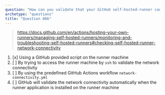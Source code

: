 ```yaml
---
question: "How can you validate that your GitHub self-hosted-runner can access all required GitHub services?"
archetype: "questions"
title: "Question 066"
---
```


> https://docs.github.com/en/actions/hosting-your-own-runners/managing-self-hosted-runners/monitoring-and-troubleshooting-self-hosted-runners#checking-self-hosted-runner-network-connectivity
1. [x] Using a GitHub provided script on the runner machine
1. [ ] By trying to access the runner machine by `ssh` to validate the network connectivity
1. [ ] By using the predefined GitHub Actions workflow `network-connectivity.yml`
1. [ ] GitHub will validate the network connectivity automatically when the runner application is installed on the runner machine
